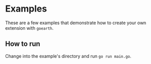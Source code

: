 # Examples

These are a few examples that demonstrate how to create your own extension with `goearth`.

## How to run

Change into the example's directory and run `go run main.go`.
